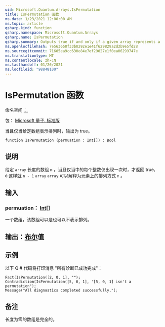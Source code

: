 ```yaml
---
uid: Microsoft.Quantum.Arrays.IsPermutation
title: IsPermutation 函数
ms.date: 1/23/2021 12:00:00 AM
ms.topic: article
qsharp.kind: function
qsharp.namespace: Microsoft.Quantum.Arrays
qsharp.name: IsPermutation
qsharp.summary: Outputs true if and only if a given array represents a permutation.
ms.openlocfilehash: 7e563650f33b0292e1e41f629829a2d3b9e5fd28
ms.sourcegitcommit: 71605ea9cc630e84e7ef29027e1f0ea06299747e
ms.translationtype: MT
ms.contentlocale: zh-CN
ms.lasthandoff: 01/26/2021
ms.locfileid: "98848100"
---
```

# <a name="ispermutation-function"></a>IsPermutation 函数

命名空间 [：](xref:Microsoft.Quantum.Arrays)

包： [Microsoft 量子. 标准版](https://nuget.org/packages/Microsoft.Quantum.Standard)


当且仅当给定数组表示排列时，输出为 true。

```qsharp
function IsPermutation (permuation : Int[]) : Bool
```


## <a name="description"></a>说明

给定 `array` 长度的数组 `n` ，当且仅当中的每个整数仅出现一次时，才返回 true， `0` 这样就 `n - 1` `array` `array` 可以解释为元素上的排列方式 `n` 。

## <a name="input"></a>输入

### <a name="permuation--int"></a>permuation： [Int](xref:microsoft.quantum.lang-ref.int)[]

一个数组，该数组可以是也可以不表示排列。



## <a name="output--bool"></a>输出：[布尔](xref:microsoft.quantum.lang-ref.bool)值



## <a name="example"></a>示例

以下 Q # 代码将打印消息 "所有诊断已成功完成"：

```qsharp
Fact(IsPermutation([2, 0, 1], "");
Contradiction(IsPermutation([5, 0, 1], "[5, 0, 1] isn't a permutation");
Message("All diagnostics completed successfully.");
```

## <a name="remarks"></a>备注

长度为零的数组是完全的。